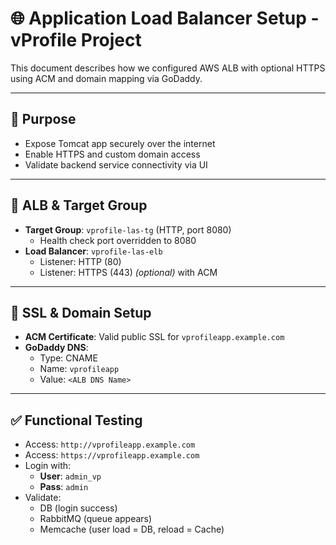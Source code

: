 # 🌐 Application Load Balancer Setup - vProfile Project

This document describes how we configured AWS ALB with optional HTTPS using ACM and domain mapping via GoDaddy.

---

## 🎯 Purpose

- Expose Tomcat app securely over the internet
- Enable HTTPS and custom domain access
- Validate backend service connectivity via UI

---

## 🧱 ALB & Target Group

- **Target Group**: `vprofile-las-tg` (HTTP, port 8080)
  - Health check port overridden to 8080
- **Load Balancer**: `vprofile-las-elb`
  - Listener: HTTP (80)
  - Listener: HTTPS (443) *(optional)* with ACM

---

## 🔐 SSL & Domain Setup

- **ACM Certificate**: Valid public SSL for `vprofileapp.example.com`
- **GoDaddy DNS**:
  - Type: CNAME
  - Name: `vprofileapp`
  - Value: `<ALB DNS Name>`

---

## ✅ Functional Testing

- Access: `http://vprofileapp.example.com`  
- Access: `https://vprofileapp.example.com`  
- Login with:
  - **User**: `admin_vp`
  - **Pass**: `admin`
- Validate:
  - DB (login success)
  - RabbitMQ (queue appears)
  - Memcache (user load = DB, reload = Cache)

